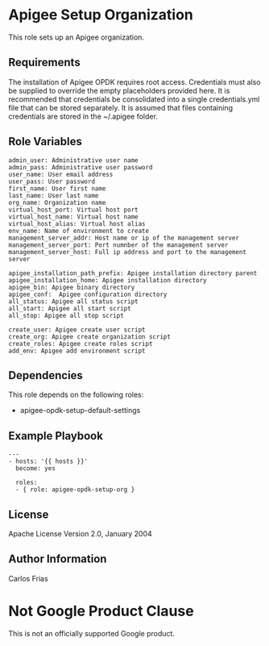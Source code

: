 Apigee Setup Organization
=========================

This role sets up an Apigee organization. 

Requirements
------------

The installation of Apigee OPDK requires root access. Credentials must also be supplied to override the empty placeholders
provided here. It is recommended that credentials be consolidated into a single credentials.yml file that can be stored 
separately. It is assumed that files containing credentials are stored in the ~/.apigee folder. 

Role Variables
--------------

    admin_user: Administrative user name
    admin_pass: Administrative user password
    user_name: User email address
    user_pass: User password
    first_name: User first name
    last_name: User last name
    org_name: Organization name
    virtual_host_port: Virtual host port
    virtual_host_name: Virtual host name
    virtual_host_alias: Virtual host alias
    env_name: Name of environment to create
    management_server_addr: Host name or ip of the management server
    management_server_port: Port numnber of the management server
    management_server_host: Full ip address and port to the management server
    
    apigee_installation_path_prefix: Apigee installation directory parent
    apigee_installation_home: Apigee installation directory
    apigee_bin: Apigee binary directory
    apigee_conf:  Apigee configuration directory
    all_status: Apigee all status script
    all_start: Apigee all start script
    all_stop: Apigee all stop script
    
    create_user: Apigee create user script
    create_org: Apigee create organization script
    create_roles: Apigee create roles script
    add_env: Apigee add environment script

Dependencies
------------

This role depends on the following roles:

* apigee-opdk-setup-default-settings

Example Playbook
----------------

    ---
    - hosts: '{{ hosts }}'
      become: yes
      
      roles:
      - { role: apigee-opdk-setup-org }
      

License
-------

Apache License Version 2.0, January 2004

Author Information
------------------

Carlos Frias

<!-- BEGIN Google Required Disclaimer -->

# Not Google Product Clause

This is not an officially supported Google product.
<!-- END Google Required Disclaimer -->
